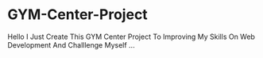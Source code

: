 # GYM-Center-Project
Hello I Just Create This GYM Center Project To Improving My Skills On Web Development And Challlenge Myself ...  
